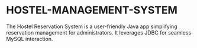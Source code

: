 # HOSTEL-MANAGEMENT-SYSTEM
The Hostel Reservation System is a user-friendly Java app simplifying reservation management for administrators. It leverages JDBC for seamless MySQL interaction.
